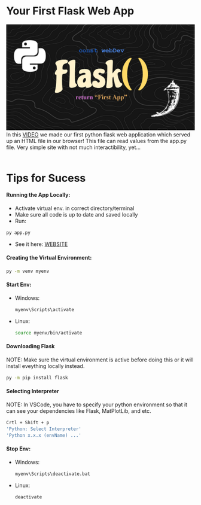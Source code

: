 # Your First Flask Web App
![Alt text](../thumbnails/course-1.png)
In this [VIDEO](https://youtu.be/jHmWbU6RRbA) we made our first python flask web application which served up an
HTML file in our browser! This file can read values from the app.py file. 
Very simple site with not much interactibility, yet...
<br><br>


# Tips for Sucess
#### Running the App Locally:
- Activate virtual env. in correct directory/terminal
- Make sure all code is up to date and saved locally
- Run:
```sh
py app.py
```
- See it here: [WEBSITE](http://127.0.0.1:5000)


#### Creating the Virtual Environment:
```sh
py -m venv myenv
```

#### Start Env:
- Windows:
    ```sh
    myenv\Scripts\activate
    ```
- Linux:
    ```sh
    source myenv/bin/activate
    ```


#### Downloading Flask
NOTE: Make sure the virtual environment is active before doing this or it
will install eveything locally instead.
```sh
py -m pip install flask
```


#### Selecting Interpreter
NOTE: In VSCode, you have to specify your python environment so that it can see your
dependencies like Flask, MatPlotLib, and etc.
```sh
Crtl + Shift + p
'Python: Select Interpreter'
'Python x.x.x (envName) ...'
```


#### Stop Env:
- Windows:
    ```sh
    myenv\Scripts\deactivate.bat
    ```
- Linux:
    ```sh
    deactivate
    ```